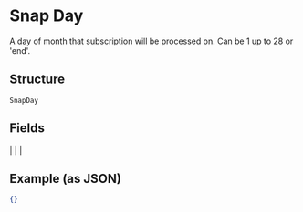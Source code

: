 
# Snap Day

A day of month that subscription will be processed on. Can be 1 up to 28 or 'end'.

## Structure

`SnapDay`

## Fields

|  |
| 

## Example (as JSON)

```json
{}
```

